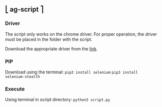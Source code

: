 ## ⎣ ag-script ⎤
### Driver
The script only works on the chrome driver. For proper operation, the driver must be placed in the folder with the script.

Download the appropriate driver from the [link](https://chromedriver.chromium.org/downloads).
### PIP
Download using the terminal:
`pip3 install selenium`
`pip3 install selenium-stealth`

### Execute
Using terminal in script directory:
`python3 script.py`
